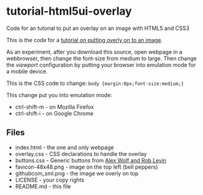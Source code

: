 # tutorial-html5ui-overlay
Code for an tutorial to put an overlay on an image with HTML5 and CSS3

This is the code for a [tutorial on putting overly on to an image](http://codesnippets.altervista.org/tutorials/2015/BLOG.2015-07-11.jssnippets.html).

As an experiment, after you download this source, open webpage in a webbrowser, then change the font-size from medium to large. Then change the *viewport* configuration by putting your browser into emulation mode for a mobile device.

This is the CSS code to change:
```body {margin:0px;font-size:medium;}```

This change put you into emulation mode:
* ctrl-shift-m - on Mozilla Firefox
* ctrl-shift-i - on Google Chrome

## Files ##
* index.html - the one and only webpage
* overlay.css - CSS declarations to handle the overlay
* buttons.css - Generic buttons from [Alex Wolf and Rob Levin](https://github.com/alexwolfe/Buttons)
* favicon-48x48.png - image on the top left (bell peppers)
* githubcom_sml.png - the image we overly on top
* LICENSE - your copy rights
* README.md - this file
